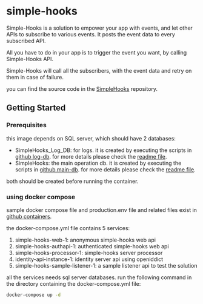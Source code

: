 # simple-hooks

Simple-Hooks is a solution to empower your app with events, and let other APIs to subscribe to various events.
It posts the event data to every subscribed API.

All you have to do in your app is to trigger the event you want, by calling Simple-Hooks API.

Simple-Hooks will call all the subscribers, with the event data and retry on them in case of failure.


you can find the source code in the [SimpleHooks](https://github.com/gnairooze/SimpleHooks) repository.

## Getting Started

### Prerequisites

this image depends on SQL server, which should have 2 databases:

- SimpleHooks_Log_DB: for logs. it is created by executing the scripts in [github log-db](https://github.com/gnairooze/SimpleHooks/tree/main/code/SQL/log-db). for more details please check the [readme file](https://github.com/gnairooze/SimpleHooks/blob/main/README.md).
- SimpleHooks: the main operation db. it is created by executing the scripts in [github main-db](https://github.com/gnairooze/SimpleHooks/tree/main/code/SQL/operation-db). for more details please check the [readme file](https://github.com/gnairooze/SimpleHooks/blob/main/README.md).

both should be created before running the container. 

### using docker compose

sample docker compose file and production.env file and related files exist in [github containers](https://github.com/gnairooze/SimpleHooks/tree/main/containers).

the docker-compose.yml file contains 5 services:
1. simple-hooks-web-1: anonymous simple-hooks web api
2. simple-hooks-authapi-1: authenticated simple-hooks web api
3. simple-hooks-processor-1: simple-hooks server processor
4. identity-api-instance-1: identity server api using openiddict
5. simple-hooks-sample-listener-1: a sample listener api to test the solution

all the services needs sql server databases.
run the following command in the directory containing the docker-compose.yml file:

```bash
docker-compose up -d
```

